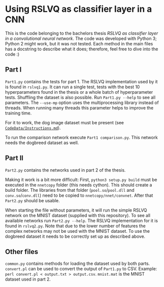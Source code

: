 # Using RSLVQ as classifier layer in a CNN

This is the code belonging to the bachelors thesis _RSLVQ as classifier layer in a convolutional neural network_.
The code was developed with Python 3; Python 2 might work, but it was not tested.
Each method in the main files has a docstring to describe what it does; therefore, feel free to dive into the code :)

## Part I

`Part1.py` contains the tests for part 1.
The RSLVQ implementation used by it is found in `rslvq1.py`.
It can run a single test, tests with the best 10 hyperparameters found in the thesis or a whole batch of hyperparameter tests.
Shuffling the dataset is also possible.
Run `Part1.py --help` to see all parameters.
The `--use-mp` option uses the multiprocessing library instead of threads.
When running many threads this parameter helps to improve the training time.


For it to work, the dog image dataset must be present (see [`CodeData/Instructions.md`](CodeData/Instructions.md)).

To run the comparison network execute `Part1 comparison.py`.
This network needs the dogbreed dataset as well.

## Part II

`Part2.py` contains the networks used in part 2 of the thesis.

Making it work is a bit more difficult:
First, `python3 setup.py build` must be executed in the `nnetcopy` folder (this needs cython).
This should create a build folder.
The libraries from that folder (`pool.so`/`pool.dll` and `conv.so`/`conv.dll`) need to be copied to `nnetcopy/nnet/convnet`.
After that `Part2.py` should be usable.

When starting the file without parameters, it will run the simple RSLVQ network on the MNIST dataset (supplied with this repository).
To see all available networks run `Part2.py --help`.
The RSLVQ implementation for it is found in `rslvq2.py`.
Note that due to the lower number of features the complex networks may not be used with the MNIST dataset.
To use the dogbreed dataset it needs to be correctly set up as described above.

## Other files

`common.py` contains methods for loading the dataset used by both parts.
`convert.pl` can be used to convert the output of `Part1.py` to CSV. Example: `perl convert.pl < output.txt > output.csv`.
`mnist.mat` is the MNIST dataset used in part 2.
